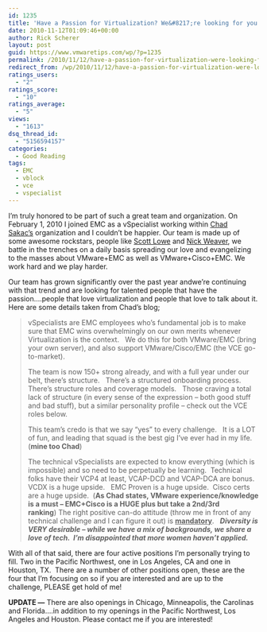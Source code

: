 ```yaml
---
id: 1235
title: 'Have a Passion for Virtualization? We&#8217;re looking for you!'
date: 2010-11-12T01:09:46+00:00
author: Rick Scherer
layout: post
guid: https://www.vmwaretips.com/wp/?p=1235
permalink: /2010/11/12/have-a-passion-for-virtualization-were-looking-for-you/
redirect_from: /wp/2010/11/12/have-a-passion-for-virtualization-were-looking-for-you/
ratings_users:
  - "2"
ratings_score:
  - "10"
ratings_average:
  - "5"
views:
  - "1613"
dsq_thread_id:
  - "5156594157"
categories:
  - Good Reading
tags:
  - EMC
  - vblock
  - vce
  - vspecialist
---
```

I&#8217;m truly honored to be part of such a great team and organization. On February 1, 2010 I joined EMC as a vSpecialist working within <a href="http://virtualgeek.typepad.com" target="_blank">Chad Sakac&#8217;s</a> organization and I couldn&#8217;t be happier. Our team is made up of some awesome rockstars, people like <a href="blog.scottlowe.org" target="_blank">Scott Lowe</a> and <a href="http://nickapedia.com/" target="_blank">Nick Weaver</a>, we battle in the trenches on a daily basis spreading our love and evangelizing to the masses about VMware+EMC as well as VMware+Cisco+EMC. We work hard and we play harder.

Our team has grown significantly over the past year andwe&#8217;re continuing with that trend and are looking for talented people that have the passion&#8230;.people that love virtualization and people that love to talk about it. Here are some details taken from Chad&#8217;s blog;

> vSpecialists are EMC employees who’s fundamental job is to make sure that EMC wins overwhelmingly on our own merits whenever Virtualization is the context.   We do this for both VMware/EMC (bring your own server), and also support VMware/Cisco/EMC (the VCE go-to-market).
> 
> The team is now 150+ strong already, and with a full year under our belt, there’s structure.   There’s a structured onboarding process.  There’s structure roles and coverage models.   Those craving a total lack of structure (in every sense of the expression – both good stuff and bad stuff), but a similar personality profile – check out the VCE roles below.
> 
> This team’s credo is that we say “yes” to every challenge.   It is a LOT of fun, and leading that squad is the best gig I’ve ever had in my life. (**mine too Chad**)
> 
> The technical vSpecialists are expected to know everything (which is impossible) and so need to be perpetually be learning.  Technical folks have their VCP4 at least, VCAP-DCD and VCAP-DCA are bonus.   VCDX is a huge upside.   EMC Proven is a huge upside.  Cisco certs are a huge upside.  (**As Chad states, VMware experience/knowledge is a must &#8211; EMC+Cisco is a HUGE plus but take a 2nd/3rd ranking**) The right positive can-do attitude (throw me in front of any technical challenge and I can figure it out) is **<span style="text-decoration: underline;">mandatory</span>**.   **_Diversity is VERY desirable – while we have a mix of backgrounds, we share a love of tech.  I’m disappointed that more women haven’t applied._**

With all of that said, there are four active positions I&#8217;m personally trying to fill. Two in the Pacific Northwest, one in Los Angeles, CA and one in Houston, TX.  There are a number of other positions open, these are the four that I&#8217;m focusing on so if you are interested and are up to the challenge, PLEASE get hold of me!

**UPDATE &#8212;** There are also openings in Chicago, Minneapolis, the Carolinas and Florida&#8230;.in addition to my openings in the Pacific Northwest, Los Angeles and Houston. Please contact me if you are interested!